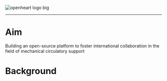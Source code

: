 ![openheart logo big](https://cloud.githubusercontent.com/assets/29052135/26570534/7620fae6-4554-11e7-8481-e0dfbe25eb17.PNG)

---

# Aim
Building an open-source platform to foster international collaboration in the field of mechanical circulatory support

# Background
